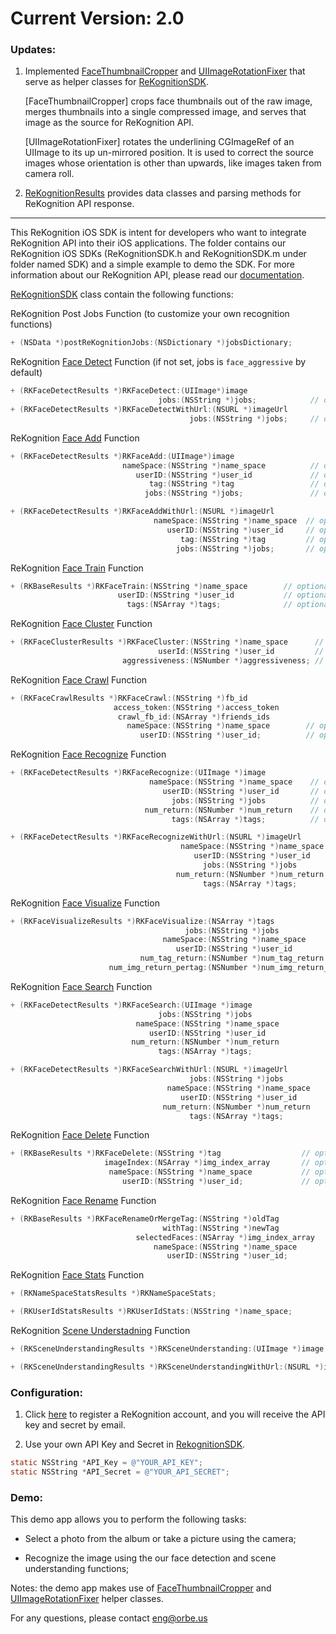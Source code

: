 # Current Version: 2.0

### Updates:

1. Implemented [FaceThumbnailCropper][1] and [UIImageRotationFixer][2] that serve as helper classes for [ReKognitionSDK][3].

   [FaceThumbnailCropper] crops face thumbnails out of the raw image, merges thumbnails into a single compressed image, and serves that image as the source for ReKognition API.

   [UIImageRotationFixer] rotates the underlining CGImageRef of an UIImage to its up un-mirrored position. It is used to correct the source images whose orientation is other than upwards, like images taken from camera roll.

2. [ReKognitionResults][4] provides data classes and parsing methods for ReKognition API response.

[1]: https://github.com/orbeus/ReKognition_iOS_SDK/blob/master/Rekognition_iOS_SDK/SDK/FaceThumbnailCropper.h
[2]: https://github.com/orbeus/ReKognition_iOS_SDK/blob/master/Rekognition_iOS_SDK/SDK/UIImageRotationFixer.h
[3]: https://github.com/orbeus/ReKognition_iOS_SDK/blob/master/Rekognition_iOS_SDK/SDK/ReKognitionSDK.h
[4]: https://github.com/orbeus/ReKognition_iOS_SDK/blob/master/Rekognition_iOS_SDK/SDK/ReKognitionResults.h

-----------------------------
This ReKognition iOS SDK is intent for developers who want to integrate ReKognition API into their 
iOS applications. The folder contains our ReKognition iOS SDKs (ReKognitionSDK.h and ReKognitionSDK.m under folder named SDK) and 
a simple example to demo the SDK. For more information about our ReKognition API, please read our 
[documentation](http://v2.rekognition.com/developer/docs).

[ReKognitionSDK][3] class contain the following functions:

ReKognition Post Jobs Function (to customize your own recognition functions)
```objective-c
+ (NSData *)postReKognitionJobs:(NSDictionary *)jobsDictionary;
```

ReKognition [Face Detect](http://rekognition.com/developer/docs#facedetect) Function (if not set, jobs is `face_aggressive` by default)
```objective-c
+ (RKFaceDetectResults *)RKFaceDetect:(UIImage*)image
                                 jobs:(NSString *)jobs;            // optional: "face_aggressive"
+ (RKFaceDetectResults *)RKFaceDetectWithUrl:(NSURL *)imageUrl
                                        jobs:(NSString *)jobs;     // optional: "face_aggressive"
```

ReKognition [Face Add](http://rekognition.com/developer/docs#faceadd) Function
```objective-c
+ (RKFaceDetectResults *)RKFaceAdd:(UIImage*)image
                         nameSpace:(NSString *)name_space          // optional
                            userID:(NSString *)user_id             // optional
                               tag:(NSString *)tag                 // optional
                              jobs:(NSString *)jobs;               // optional: "face_add"

+ (RKFaceDetectResults *)RKFaceAddWithUrl:(NSURL *)imageUrl
                                nameSpace:(NSString *)name_space  // optional
                                   userID:(NSString *)user_id     // optional
                                      tag:(NSString *)tag         // optional
                                     jobs:(NSString *)jobs;       // optional: "face_add"
```

ReKognition [Face Train](http://rekognition.com/developer/docs#facetrain) Function
```objective-c
+ (RKBaseResults *)RKFaceTrain:(NSString *)name_space        // optional
                        userID:(NSString *)user_id           // optional
                          tags:(NSArray *)tags;              // optional
```

ReKognition [Face Cluster](http://rekognition.com/developer/docs#facecluster) Function
```objective-c
+ (RKFaceClusterResults *)RKFaceCluster:(NSString *)name_space      // optional
                                 userId:(NSString *)user_id         // optional
                         aggressiveness:(NSNumber *)aggressiveness; // optional: 40
```

ReKognition [Face Crawl](http://rekognition.com/developer/docs#facecrawl) Function
```objective-c
+ (RKFaceCrawlResults *)RKFaceCrawl:(NSString *)fb_id
                       access_token:(NSString *)access_token
                        crawl_fb_id:(NSArray *)friends_ids
                          nameSpace:(NSString *)name_space        // optional
                             userID:(NSString *)user_id;          // optional
```

ReKognition [Face Recognize](http://rekognition.com/developer/docs#facerecognize) Function
```objective-c
+ (RKFaceDetectResults *)RKFaceRecognize:(UIImage *)image
                               nameSpace:(NSString *)name_space    // optional
                                  userID:(NSString *)user_id       // optional
                                    jobs:(NSString *)jobs          // optional: "face_recognize"
                              num_return:(NSNumber *)num_return    // optional: 3
                                    tags:(NSArray *)tags;          // optional

+ (RKFaceDetectResults *)RKFaceRecognizeWithUrl:(NSURL *)imageUrl
                                      nameSpace:(NSString *)name_space     // optional
                                         userID:(NSString *)user_id        // optional
                                           jobs:(NSString *)jobs           // optional: "face_recognize"
                                     num_return:(NSNumber *)num_return     // optional: 3
                                           tags:(NSArray *)tags;           // optional
```

ReKognition [Face Visualize](http://rekognition.com/developer/docs#facevirtualize) Function
```objective-c
+ (RKFaceVisualizeResults *)RKFaceVisualize:(NSArray *)tags                       // optional
                                       jobs:(NSString *)jobs                      // optional: "face_visualize_show_default_tag"
                                  nameSpace:(NSString *)name_space                // optional
                                     userID:(NSString *)user_id                   // optional
                             num_tag_return:(NSNumber *)num_tag_return            // optional
                      num_img_return_pertag:(NSNumber *)num_img_return_pertag;    // optional
```

ReKognition [Face Search](http://rekognition.com/developer/docs#facesearch) Function
```objective-c
+ (RKFaceDetectResults *)RKFaceSearch:(UIImage *)image
                                 jobs:(NSString *)jobs                 // optional: "face_search"
                            nameSpace:(NSString *)name_space           // optional
                               userID:(NSString *)user_id              // optional
                           num_return:(NSNumber *)num_return           // optional
                                 tags:(NSArray *)tags;                 // optional

+ (RKFaceDetectResults *)RKFaceSearchWithUrl:(NSURL *)imageUrl
                                        jobs:(NSString *)jobs          // optional: "face_search"
                                   nameSpace:(NSString *)name_space    // optional
                                      userID:(NSString *)user_id       // optional
                                  num_return:(NSNumber *)num_return    // optional
                                        tags:(NSArray *)tags;          // optional
```

ReKognition [Face Delete](http://rekognition.com/developer/docs#facedelete) Function
```objective-c
+ (RKBaseResults *)RKFaceDelete:(NSString *)tag                  // optional
                     imageIndex:(NSArray *)img_index_array       // optional
                      nameSpace:(NSString *)name_space           // optional
                         userID:(NSString *)user_id;             // optional
```

ReKognition [Face Rename](http://rekognition.com/developer/docs#facerename) Function
```objective-c
+ (RKBaseResults *)RKFaceRenameOrMergeTag:(NSString *)oldTag
                                  withTag:(NSString *)newTag
                            selectedFaces:(NSArray *)img_index_array     // optional
                                nameSpace:(NSString *)name_space         // optional
                                   userID:(NSString *)user_id;           // optional
```

ReKognition [Face Stats](http://rekognition.com/developer/docs#facestats) Function
```objective-c
+ (RKNameSpaceStatsResults *)RKNameSpaceStats;

+ (RKUserIdStatsResults *)RKUserIdStats:(NSString *)name_space;
```

ReKognition [Scene Understadning](http://rekognition.com/developer/docs#scenecatagorize) Function
```objective-c
+ (RKSceneUnderstandingResults *)RKSceneUnderstanding:(UIImage *)image;

+ (RKSceneUnderstandingResults *)RKSceneUnderstandingWithUrl:(NSURL *)imageUrl;
```

### Configuration:
1. Click [here](http://v2.rekognition.com/user/create) to register a ReKognition account, and you will receive the API key and secret by email.

2. Use your own API Key and Secret in [RekognitionSDK][3].

```objective-c 
static NSString *API_Key = @"YOUR_API_KEY";
static NSString *API_Secret = @"YOUR_API_SECRET";
```

### Demo: 
This demo app allows you to perform the following tasks:

* Select a photo from the album or take a picture using the camera;

* Recognize the image using the our face detection and scene understanding functions;

Notes: the demo app makes use of [FaceThumbnailCropper][1] and [UIImageRotationFixer][2] helper classes.

For any questions, please contact eng@orbe.us

